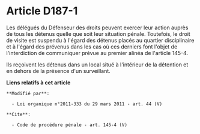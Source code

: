 # Article D187-1

Les délégués du Défenseur des droits peuvent exercer leur action auprès de tous les détenus quelle que soit leur situation
pénale. Toutefois, le droit de visite est suspendu à l'égard des détenus placés au quartier disciplinaire et à l'égard des
prévenus dans les cas où ces derniers font l'objet de l'interdiction de communiquer prévue au premier alinéa de l'article
145-4.

Ils reçoivent les détenus dans un local situé à l'intérieur de la détention et en dehors de la présence d'un surveillant.

**Liens relatifs à cet article**

	**Modifié par**:

	  - Loi organique n°2011-333 du 29 mars 2011 - art. 44 (V)

	**Cite**:

	  - Code de procédure pénale - art. 145-4 (V)
